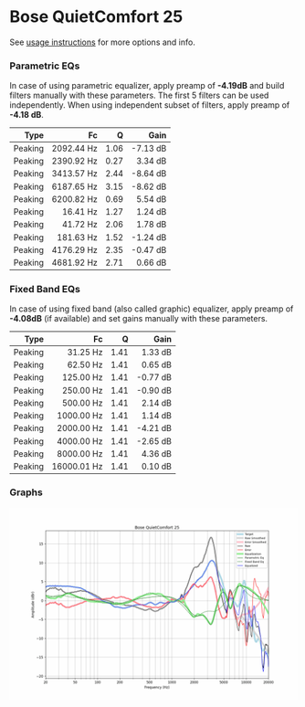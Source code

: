 # Bose QuietComfort 25
See [usage instructions](https://github.com/jaakkopasanen/AutoEq#usage) for more options and info.

### Parametric EQs
In case of using parametric equalizer, apply preamp of **-4.19dB** and build filters manually
with these parameters. The first 5 filters can be used independently.
When using independent subset of filters, apply preamp of **-4.18 dB**.

| Type    | Fc         |    Q | Gain     |
|--------:|-----------:|-----:|---------:|
| Peaking | 2092.44 Hz | 1.06 | -7.13 dB |
| Peaking | 2390.92 Hz | 0.27 | 3.34 dB  |
| Peaking | 3413.57 Hz | 2.44 | -8.64 dB |
| Peaking | 6187.65 Hz | 3.15 | -8.62 dB |
| Peaking | 6200.82 Hz | 0.69 | 5.54 dB  |
| Peaking | 16.41 Hz   | 1.27 | 1.24 dB  |
| Peaking | 41.72 Hz   | 2.06 | 1.78 dB  |
| Peaking | 181.63 Hz  | 1.52 | -1.24 dB |
| Peaking | 4176.29 Hz | 2.35 | -0.47 dB |
| Peaking | 4681.92 Hz | 2.71 | 0.66 dB  |

### Fixed Band EQs
In case of using fixed band (also called graphic) equalizer, apply preamp of **-4.08dB**
(if available) and set gains manually with these parameters.

| Type    | Fc          |    Q | Gain     |
|--------:|------------:|-----:|---------:|
| Peaking | 31.25 Hz    | 1.41 | 1.33 dB  |
| Peaking | 62.50 Hz    | 1.41 | 0.65 dB  |
| Peaking | 125.00 Hz   | 1.41 | -0.77 dB |
| Peaking | 250.00 Hz   | 1.41 | -0.90 dB |
| Peaking | 500.00 Hz   | 1.41 | 2.14 dB  |
| Peaking | 1000.00 Hz  | 1.41 | 1.14 dB  |
| Peaking | 2000.00 Hz  | 1.41 | -4.21 dB |
| Peaking | 4000.00 Hz  | 1.41 | -2.65 dB |
| Peaking | 8000.00 Hz  | 1.41 | 4.36 dB  |
| Peaking | 16000.01 Hz | 1.41 | 0.10 dB  |

### Graphs
![](./Bose%20QuietComfort%2025.png)